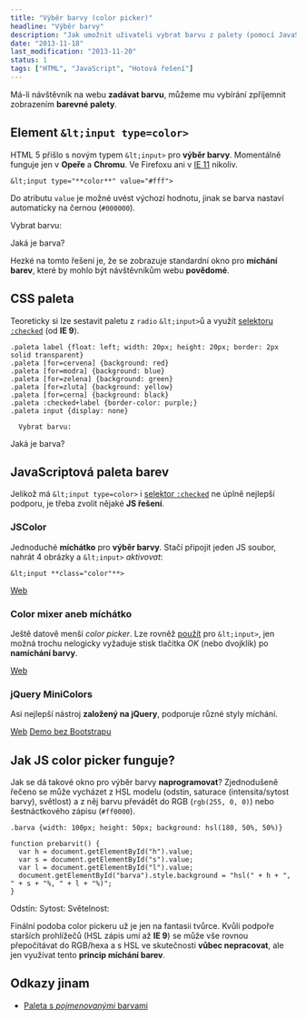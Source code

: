 ```yaml
---
title: "Výběr barvy (color picker)"
headline: "Výběr barvy"
description: "Jak umožnit uživateli vybrat barvu z palety (pomocí JavaScriptu i bez JS)."
date: "2013-11-18"
last_modification: "2013-11-20"
status: 1
tags: ["HTML", "JavaScript", "Hotová řešení"]
---
```


Má-li návštěvník na webu **zadávat barvu**, můžeme mu vybírání zpříjemnit zobrazením **barevné palety**.

## Element `&lt;input type=color>`

HTML 5 přišlo s novým typem `&lt;input>` pro **výběr barvy**. Momentálně funguje jen v **Opeře** a **Chromu**. Ve Firefoxu ani v [IE 11](/ie11) nikoliv.

```
&lt;input type="**color**" value="#fff">
```

Do atributu `value` je možné uvést výchozí hodnotu, jinak se barva nastaví automaticky na černou (`#000000`).

  Vybrat barvu: 

  Jaká je barva?

Hezké na tomto řešení je, že se zobrazuje standardní okno pro **míchání barev**, které by mohlo být návštěvníkům webu **povědomé**.

## CSS paleta

Teoreticky si lze sestavit paletu z `radio` `&lt;input>`ů a využít [selektoru `:checked`](/stylovani-checked) (od **IE 9**).

    .paleta label {float: left; width: 20px; height: 20px; border: 2px solid transparent}
    .paleta [for=cervena] {background: red}
    .paleta [for=modra] {background: blue}
    .paleta [for=zelena] {background: green}
    .paleta [for=zluta] {background: yellow}
    .paleta [for=cerna] {background: black}    
    .paleta :checked+label {border-color: purple;}
    .paleta input {display: none}

      Vybrat barvu:

Jaká je barva?

## JavaScriptová paleta barev

Jelikož má `&lt;input type=color>` i [selektor `:checked`](/css-selektory#checked) ne úplně nejlepší podporu, je třeba zvolit nějaké **JS řešení**.

### JSColor

Jednoduché **míchátko** pro **výběr barvy**. Stačí připojit jeden JS soubor, nahrát 4 obrázky a `&lt;input>` *aktivovat*:

```
&lt;input **class="color"**>
```

[Web](http://jscolor.com/)

### Color mixer aneb míchátko

Ještě datově menší *color picker*. Lze rovněž [použít](http://www.dgx.cz/tools/colormixer/stripe.php) pro `&lt;input>`, jen možná trochu nelogicky vyžaduje stisk tlačítka *OK* (nebo dvojklik) po **namíchání barvy**.

[Web](http://phpfashion.com/color-mixer-aneb-michatko)

### jQuery MiniColors

Asi nejlepší nástroj **založený na jQuery**, podporuje různé styly míchání.

[Web](http://labs.abeautifulsite.net/jquery-minicolors/) [Demo bez Bootstrapu](http://labs.abeautifulsite.net/jquery-minicolors/without-bootstrap.html)

## Jak JS color picker funguje?

Jak se dá takové okno pro výběr barvy **naprogramovat**? Zjednodušeně řečeno se může vycházet z HSL modelu (odstín, saturace (intensita/sytost barvy), světlost) a z něj barvu převádět do RGB (`rgb(255, 0, 0)`) nebo šestnáctkového zápisu (`#ff0000`).

    .barva {width: 100px; height: 50px; background: hsl(180, 50%, 50%)}

    function prebarvit() {
      var h = document.getElementById("h").value;
      var s = document.getElementById("s").value;
      var l = document.getElementById("l").value;
      document.getElementById("barva").style.background = "hsl(" + h + ", " + s + "%, " + l + "%)";
    }
  
  Odstín: 
  Sytost: 
  Světelnost: 

Finální podoba color pickeru už je jen na fantasii tvůrce. Kvůli podpoře starších prohlížečů (HSL zápis umí až **IE 9**) se může vše rovnou přepočítávat do RGB/hexa a s HSL ve skutečnosti **vůbec nepracovat**, ale jen využívat tento **princip míchání barev**.

## Odkazy jinam

  - [Paleta s *pojmenovanými* barvami](http://clrs.cc/)